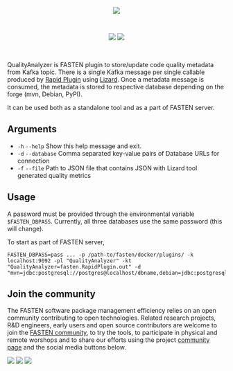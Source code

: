 <p align="center">
    <img src="https://user-images.githubusercontent.com/45048351/89231067-3ddbc580-d5ed-11ea-9639-2838059dda2c.jpg">
</p>

<br/>
<p align="center">
    <a href="https://github.com/fasten-project/fasten/actions" alt="GitHub Workflow Status">
        <img src="https://img.shields.io/github/workflow/status/fasten-project/fasten/Java%20CI?logo=GitHub%20Actions&logoColor=white&style=for-the-badge" /></a>
    <!-- Here should be a link to Maven repo and version should be pulled from there. -->
    <a href="https://github.com/fasten-project/fasten/" alt="GitHub Workflow Status">
                <img src="https://img.shields.io/maven-central/v/fasten/vulnerability?label=version&logo=Apache%20Maven&style=for-the-badge" /></a>
</p>
<br/>


QualityAnalyzer is FASTEN plugin to store/update code quality metadata from Kafka topic. There is a single Kafka message per single callable produced 
by [Rapid Plugin](https://github.com/fasten-project/quality-analyzer/tree/master/rapidplugin) using [Lizard](https://github.com/terryyin/lizard). 
Once a metadata message is consumed, the metadata is stored to respective database depending on the forge (mvn, Debian, PyPI).

It can be used both as a standalone tool and as a part of FASTEN server.

## Arguments

- `-h` `--help` Show this help message and exit.
- `-d` `--database` Comma separated key-value pairs of Database URLs for connection
- `-f` `--file` Path to JSON file that contains JSON with Lizard tool generated quality metrics

## Usage 

A password must be provided through the environmental variable `$FASTEN_DBPASS`. 
Currently, all three databases use the same password (this will change).

To start as part of FASTEN server, 

```
FASTEN_DBPASS=pass ... -p /path-to/fasten/docker/plugins/ -k localhost:9092 -pl "QualityAnalyzer" -kt "QualityAnalyzer=fasten.RapidPlugin.out" -d "mvn=jdbc:postgresql://postgres@localhost/dbname,debian=jdbc:postgresql://postgres@localhost/pythondbname"
```

## Join the community

The FASTEN software package management efficiency relies on an open community contributing to open technologies. Related research projects, R&D engineers, early users and open source contributors are welcome to join the [FASTEN community](https://www.fasten-project.eu/view/Main/Community), to try the tools, to participate in physical and remote worshops and to share our efforts using the project [community page](https://www.fasten-project.eu/view/Main/Community) and the social media buttons below.  
<p>
    <a href="http://www.twitter.com/FastenProject" alt="Fasten Twitter">
        <img src="https://img.shields.io/badge/%20-Twitter-%231DA1F2?logo=Twitter&style=for-the-badge&logoColor=white" /></a>
    <a href="http://www.slideshare.net/FastenProject" alt="GitHub Workflow Status">
                <img src="https://img.shields.io/badge/%20-SlideShare-%230077B5?logo=slideshare&style=for-the-badge&logoColor=white" /></a>
    <a href="http://www.linkedin.com/groups?gid=12172959" alt="Gitter">
            <img src="https://img.shields.io/badge/%20-LinkedIn-%232867B2?logo=linkedin&style=for-the-badge&logoColor=white" /></a>
</p>




